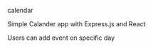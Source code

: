 c a l e n d a r 

Simple Calander app with Express.js and React

Users can add event on specific day
 
 
